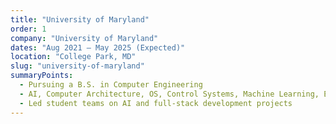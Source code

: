 ```yaml
---
title: "University of Maryland"
order: 1
company: "University of Maryland"
dates: "Aug 2021 – May 2025 (Expected)"
location: "College Park, MD"
slug: "university-of-maryland"
summaryPoints:
  - Pursuing a B.S. in Computer Engineering
  - AI, Computer Architecture, OS, Control Systems, Machine Learning, Embedded Systems
  - Led student teams on AI and full-stack development projects
---
```

